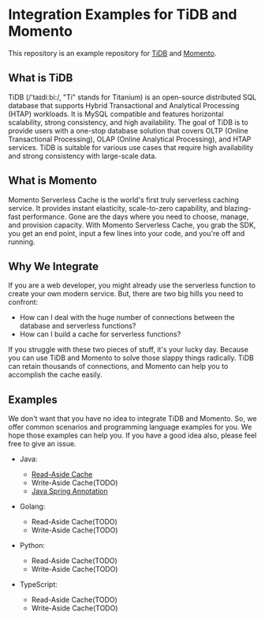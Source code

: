 # Integration Examples for TiDB and Momento

This repository is an example repository for [TiDB](https://www.pingcap.com/) and [Momento](https://www.gomomento.com/).

## What is TiDB

TiDB (/’taɪdiːbi:/, "Ti" stands for Titanium) is an open-source distributed SQL database that supports Hybrid Transactional and Analytical Processing (HTAP) workloads. It is MySQL compatible and features horizontal scalability, strong consistency, and high availability. The goal of TiDB is to provide users with a one-stop database solution that covers OLTP (Online Transactional Processing), OLAP (Online Analytical Processing), and HTAP services. TiDB is suitable for various use cases that require high availability and strong consistency with large-scale data.

## What is Momento

Momento Serverless Cache is the world's first truly serverless caching service. It provides instant elasticity, scale-to-zero capability, and blazing-fast performance. Gone are the days where you need to choose, manage, and provision capacity. With Momento Serverless Cache, you grab the SDK, you get an end point, input a few lines into your code, and you're off and running.

## Why We Integrate

If you are a web developer, you might already use the serverless function to create your own modern service. But, there are two big hills you need to confront:

- How can I deal with the huge number of connections between the database and serverless functions?
- How can I build a cache for serverless functions?

If you struggle with these two pieces of stuff, it's your lucky day. Because you can use TiDB and Momento to solve those slappy things radically. TiDB can retain thousands of connections, and Momento can help you to accomplish the cache easily.

## Examples

We don't want that you have no idea to integrate TiDB and Momento. So, we offer common scenarios and programming language examples for you. We hope those examples can help you. If you have a good idea also, please feel free to give an issue.

- Java:

  - [Read-Aside Cache](/java-read-aside/)
  - Write-Aside Cache(TODO)
  - [Java Spring Annotation](/java-spring-annotation/)

- Golang:

  - Read-Aside Cache(TODO)
  - Write-Aside Cache(TODO)

- Python:

  - Read-Aside Cache(TODO)
  - Write-Aside Cache(TODO)

- TypeScript:

  - Read-Aside Cache(TODO)
  - Write-Aside Cache(TODO)
